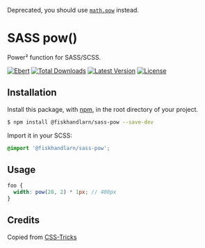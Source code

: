 Deprecated, you should use [`math.pow`](https://sass-lang.com/documentation/modules/math#pow) instead.

# SASS pow()

Power² function for SASS/SCSS.

[![Ebert](https://ebertapp.io/github/fiskhandlarn/sass-pow.svg)](https://ebertapp.io/github/fiskhandlarn/sass-pow)
[![Total Downloads](https://img.shields.io/npm/dt/@fiskhandlarn/sass-pow.svg)](https://www.npmjs.com/package/@fiskhandlarn/sass-pow)
[![Latest Version](https://img.shields.io/npm/v/@fiskhandlarn/sass-pow.svg)](https://www.npmjs.com/package/@fiskhandlarn/sass-pow?activeTab=versions)
[![License](https://img.shields.io/npm/l/@fiskhandlarn/sass-pow.svg)](https://www.npmjs.com/package/@fiskhandlarn/sass-pow)

## Installation

Install this package, with [npm](https://www.npmjs.com/), in the root directory of your project.

```bash
$ npm install @fiskhandlarn/sass-pow --save-dev
```

Import it in your SCSS:

```scss
@import '@fiskhandlarn/sass-pow';
```

## Usage

```scss
foo {
  width: pow(20, 2) * 1px; // 400px
}
```

## Credits

Copied from [CSS-Tricks](https://css-tricks.com/snippets/sass/power-function/)
